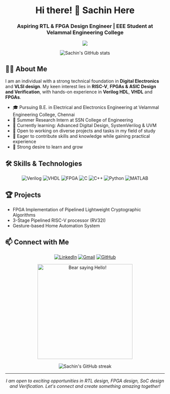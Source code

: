 <h1 align="center">Hi there! 👋 Sachin Here</h1>
<h3 align="center">Aspiring RTL & FPGA Design Engineer | EEE Student at Velammal Engineering College</h3>

<p align="center">
  <img src="https://readme-typing-svg.herokuapp.com?lines=VLSI+Design+Passionate;RISC-V+%7C+FPGAs+%7C+ASIC+Design;Verilog+HDL+Expert&center=true&width=380&height=45">
</p>

<p align="center">
  <img src="https://github-readme-stats.vercel.app/api?username=Sachind01&show_icons=true&theme=radical" alt="Sachin's GitHub stats" />
</p>

## 👨‍💻 About Me

I am an individual with a strong technical foundation in **Digital Electronics** and **VLSI design**. My keen interest lies in **RISC-V**, **FPGAs & ASIC Design and Verification**, with hands-on experience in **Verilog HDL**, **VHDL** and **FPGAs**.

- 🎓 Pursuing B.E. in Electrical and Electronics Engineering at Velammal Engineering College, Chennai
- 💼 Summer Research Intern at SSN College of Engineering
- 🌱 Currently learning: Advanced Digital Design, SystemVerilog & UVM
- 🚀 Open to working on diverse projects and tasks in my field of study
- 🤝 Eager to contribute skills and knowledge while gaining practical experience
- 💬 Strong desire to learn and grow

## 🛠️ Skills & Technologies

<p align="center">
  <img src="https://img.shields.io/badge/-Verilog-blue?style=for-the-badge&logo=v&logoColor=white" alt="Verilog" />
  <img src="https://img.shields.io/badge/-VHDL-orange?style=for-the-badge&logo=v&logoColor=white" alt="VHDL" />
  <img src="https://img.shields.io/badge/-FPGA-red?style=for-the-badge&logo=xilinx&logoColor=white" alt="FPGA" />
  <img src="https://img.shields.io/badge/-C-A8B9CC?style=for-the-badge&logo=c&logoColor=white" alt="C" />
  <img src="https://img.shields.io/badge/-C++-00599C?style=for-the-badge&logo=c%2B%2B&logoColor=white" alt="C++" />
  <img src="https://img.shields.io/badge/-Python-3776AB?style=for-the-badge&logo=python&logoColor=white" alt="Python" />
  <img src="https://img.shields.io/badge/-MATLAB-0076A8?style=for-the-badge&logo=mathworks&logoColor=white" alt="MATLAB" />
</p>

## 🏆 Projects

- FPGA Implementation of Pipelined Lightweight Cryptographic Algorithms
- 3-Stage Pipelined RISC-V processor (RV32I)
- Gesture-based Home Automation System

## 📫 Connect with Me

<p align="center">
  <a href="https://www.linkedin.com/in/sachin-d2003"><img src="https://img.shields.io/badge/-LinkedIn-0077B5?style=for-the-badge&logo=linkedin&logoColor=white" alt="LinkedIn" /></a>
  <a href="mailto:sachintpet@gmail.com"><img src="https://img.shields.io/badge/-Gmail-D14836?style=for-the-badge&logo=gmail&logoColor=white" alt="Gmail" /></a>
  <a href="https://github.com/Sachind01"><img src="https://img.shields.io/badge/-GitHub-181717?style=for-the-badge&logo=github&logoColor=white" alt="GitHub" /></a>
</p>

<p align="center">
  <img src="https://media.tenor.com/9X-I0mcc_OgAAAAM/dog-funny.gif" alt="Bear saying Hello!" width="300"/>
</p>

<p align="center">
  <img src="https://github-readme-streak-stats.herokuapp.com/?user=Sachind01&theme=radical" alt="Sachin's GitHub streak" />
</p>

---

<p align="center">
  <i>I am open to exciting opportunities in RTL design, FPGA design, SoC design and Verification. Let's connect and create something amazing together!</i>
</p>
